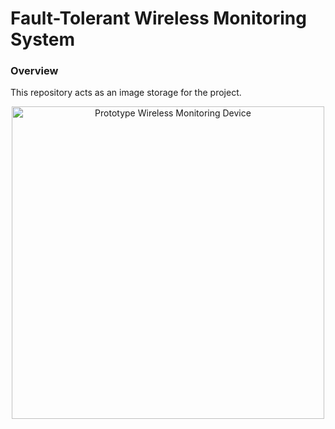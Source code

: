 

# Fault-Tolerant Wireless Monitoring System

### Overview

This repository acts as an image storage for the project.

<p align="center">
<img src="/complete side white.png?raw=true" alt="Prototype Wireless Monitoring Device" align="middle" width="500" height="500">
</p>



